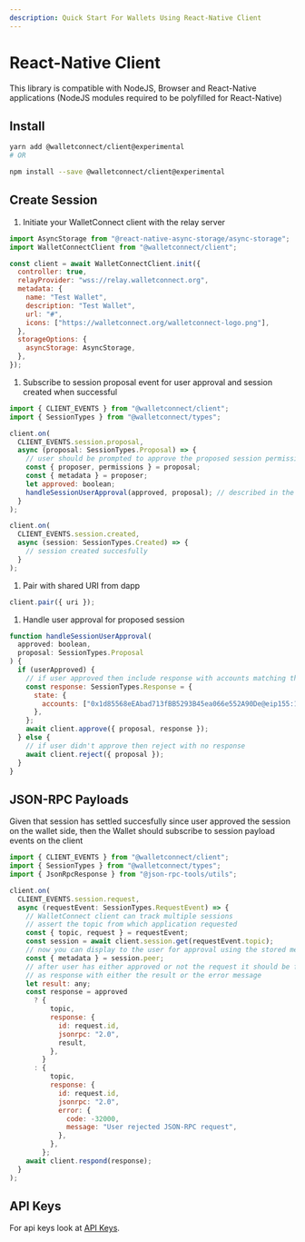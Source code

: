 ```yaml
---
description: Quick Start For Wallets Using React-Native Client
---
```


# React-Native Client

This library is compatible with NodeJS, Browser and React-Native applications \(NodeJS modules required to be polyfilled for React-Native\)

## Install

```bash
yarn add @walletconnect/client@experimental
# OR

npm install --save @walletconnect/client@experimental
```

## Create Session

1. Initiate your WalletConnect client with the relay server

```javascript
import AsyncStorage from "@react-native-async-storage/async-storage";
import WalletConnectClient from "@walletconnect/client";

const client = await WalletConnectClient.init({
  controller: true,
  relayProvider: "wss://relay.walletconnect.org",
  metadata: {
    name: "Test Wallet",
    description: "Test Wallet",
    url: "#",
    icons: ["https://walletconnect.org/walletconnect-logo.png"],
  },
  storageOptions: {
    asyncStorage: AsyncStorage,
  },
});
```

1. Subscribe to session proposal event for user approval and session created when successful

```javascript
import { CLIENT_EVENTS } from "@walletconnect/client";
import { SessionTypes } from "@walletconnect/types";

client.on(
  CLIENT_EVENTS.session.proposal,
  async (proposal: SessionTypes.Proposal) => {
    // user should be prompted to approve the proposed session permissions displaying also dapp metadata
    const { proposer, permissions } = proposal;
    const { metadata } = proposer;
    let approved: boolean;
    handleSessionUserApproval(approved, proposal); // described in the step 4
  }
);

client.on(
  CLIENT_EVENTS.session.created,
  async (session: SessionTypes.Created) => {
    // session created succesfully
  }
);
```

1. Pair with shared URI from dapp

```javascript
client.pair({ uri });
```

1. Handle user approval for proposed session

```javascript
function handleSessionUserApproval(
  approved: boolean,
  proposal: SessionTypes.Proposal
) {
  if (userApproved) {
    // if user approved then include response with accounts matching the chains and wallet metadata
    const response: SessionTypes.Response = {
      state: {
        accounts: ["0x1d85568eEAbad713fBB5293B45ea066e552A90De@eip155:1"],
      },
    };
    await client.approve({ proposal, response });
  } else {
    // if user didn't approve then reject with no response
    await client.reject({ proposal });
  }
}
```

## JSON-RPC Payloads

Given that session has settled succesfully since user approved the session on the wallet side, then the Wallet should subscribe to session payload events on the client

```javascript
import { CLIENT_EVENTS } from "@walletconnect/client";
import { SessionTypes } from "@walletconnect/types";
import { JsonRpcResponse } from "@json-rpc-tools/utils";

client.on(
  CLIENT_EVENTS.session.request,
  async (requestEvent: SessionTypes.RequestEvent) => {
    // WalletConnect client can track multiple sessions
    // assert the topic from which application requested
    const { topic, request } = requestEvent;
    const session = await client.session.get(requestEvent.topic);
    // now you can display to the user for approval using the stored metadata
    const { metadata } = session.peer;
    // after user has either approved or not the request it should be formatted
    // as response with either the result or the error message
    let result: any;
    const response = approved
      ? {
          topic,
          response: {
            id: request.id,
            jsonrpc: "2.0",
            result,
          },
        }
      : {
          topic,
          response: {
            id: request.id,
            jsonrpc: "2.0",
            error: {
              code: -32000,
              message: "User rejected JSON-RPC request",
            },
          },
        };
    await client.respond(response);
  }
);
```

## API Keys

For api keys look at [API Keys](api-keys.md).
